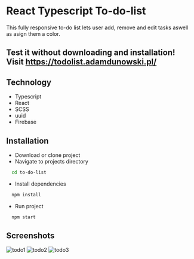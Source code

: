 # React Typescript To-do-list

This fully responsive to-do list lets user add, remove and edit tasks aswell as asign them a color.

## Test it without downloading and installation! Visit https://todolist.adamdunowski.pl/
## Technology

-   Typescript
-   React
-   SCSS
-   uuid
-   Firebase

## Installation

-   Download or clone project
-   Navigate to projects directory

```bash
  cd to-do-list
```

-   Install dependencies

```bash
  npm install
```

-   Run project

```bash
  npm start
```

## Screenshots

![todo1](https://user-images.githubusercontent.com/70273104/227790039-31279679-1afc-4fd9-978e-63c6adebc526.jpg)
![todo2](https://user-images.githubusercontent.com/70273104/227790036-4d63d153-91d4-46ce-868f-6ecfa7410285.jpg)
![todo3](https://user-images.githubusercontent.com/70273104/227790038-c1516fba-c924-48d2-9168-a3d102a89ecb.jpg)
